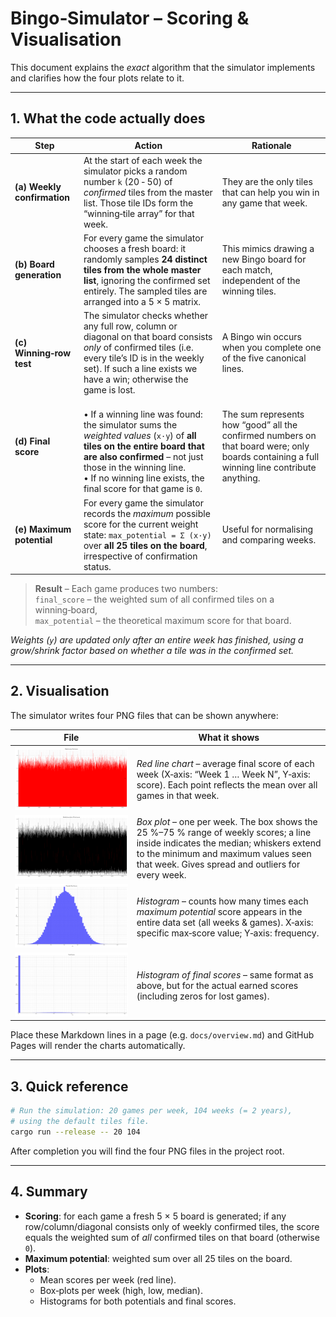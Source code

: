 # Bingo‑Simulator – Scoring & Visualisation

This document explains the *exact* algorithm that the simulator implements
and clarifies how the four plots relate to it.

---

## 1. What the code actually does

| Step                        | Action                                                                                                                                                                                                                                                       | Rationale                                                                                                                                   |
|-----------------------------|--------------------------------------------------------------------------------------------------------------------------------------------------------------------------------------------------------------------------------------------------------------|---------------------------------------------------------------------------------------------------------------------------------------------|
| **(a) Weekly confirmation** | At the start of each week the simulator picks a random number `k` (20 ‑ 50) of *confirmed* tiles from the master list.  Those tile IDs form the “winning‑tile array” for that week.                                                                          | They are the only tiles that can help you win in any game that week.                                                                        |
| **(b) Board generation**    | For every game the simulator chooses a fresh board: it randomly samples **24 distinct tiles from the whole master list**, ignoring the confirmed set entirely.  The sampled tiles are arranged into a 5 × 5 matrix.                                          | This mimics drawing a new Bingo board for each match, independent of the winning tiles.                                                     |
| **(c) Winning‑row test**    | The simulator checks whether any full row, column or diagonal on that board consists *only* of confirmed tiles (i.e. every tile’s ID is in the weekly set).  If such a line exists we have a win; otherwise the game is lost.                                | A Bingo win occurs when you complete one of the five canonical lines.                                                                       |
| **(d) Final score**         | <br>• If a winning line was found: the simulator sums the *weighted values* (`x·y`) of **all tiles on the entire board that are also confirmed** – not just those in the winning line.<br>• If no winning line exists, the final score for that game is `0`. | The sum represents how “good” all the confirmed numbers on that board were; only boards containing a full winning line contribute anything. |
| **(e) Maximum potential**   | For every game the simulator records the *maximum* possible score for the current weight state: `max_potential = Σ (x·y)` over **all 25 tiles on the board**, irrespective of confirmation status.                                                           | Useful for normalising and comparing weeks.                                                                                                 |

> **Result** – Each game produces two numbers: <br>`final_score` – the weighted sum of all confirmed tiles on a
> winning‑board, <br>`max_potential` – the theoretical maximum score for that board.

*Weights (`y`) are updated only after an entire week has finished,
using a grow/shrink factor based on whether a tile was in the
confirmed set.*

---

## 2. Visualisation

The simulator writes four PNG files that can be shown anywhere:

| File                                                | What it shows                                                                                                                                                                                                                    |
|-----------------------------------------------------|----------------------------------------------------------------------------------------------------------------------------------------------------------------------------------------------------------------------------------|
| ![Weekly mean scores](weekly_scores.png)            | *Red line chart* – average final score of each week (X‑axis: “Week 1 … Week N”, Y‑axis: score).  Each point reflects the mean over all games in that week.                                                                       |
| ![Weekly box‑plots](weekly_boxplot.png)             | *Box plot* – one per week.  The box shows the 25 %–75 % range of weekly scores; a line inside indicates the median; whiskers extend to the minimum and maximum values seen that week.  Gives spread and outliers for every week. |
| ![Maximum potential histogram](potential_maxes.png) | *Histogram* – counts how many times each *maximum potential* score appears in the entire data set (all weeks & games).  X‑axis: specific max‑score value; Y‑axis: frequency.                                                     |
| ![Final score histogram](final_scores.png)          | *Histogram of final scores* – same format as above, but for the actual earned scores (including zeros for lost games).                                                                                                           |

Place these Markdown lines in a page (e.g. `docs/overview.md`) and GitHub Pages will render the charts automatically.

---

## 3. Quick reference

```bash
# Run the simulation: 20 games per week, 104 weeks (= 2 years),
# using the default tiles file.
cargo run --release -- 20 104
```

After completion you will find the four PNG files in the project root.

---

## 4. Summary

- **Scoring**: for each game a fresh 5 × 5 board is generated; if any row/column/diagonal consists only of weekly
  confirmed tiles, the score equals the weighted sum of *all* confirmed tiles on that board (otherwise `0`).
- **Maximum potential**: weighted sum over all 25 tiles on the board.
- **Plots**:
    - Mean scores per week (red line).
    - Box‑plots per week (high, low, median).
    - Histograms for both potentials and final scores.